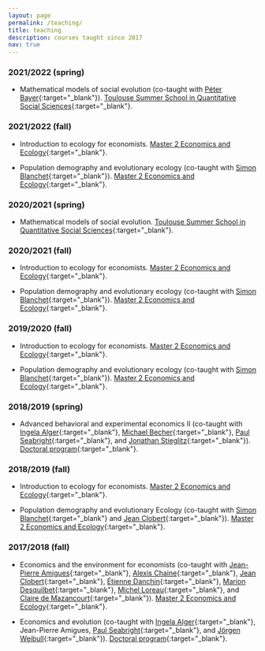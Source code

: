 ```yaml
---
layout: page
permalink: /teaching/
title: teaching
description: courses taught since 2017
nav: true
---
```


### 2021/2022 (spring)

- Mathematical models of social evolution (co-taught with [Péter Bayer](https://www.sites.google.com/view/peterbayer){:target="\_blank"}). [Toulouse Summer School in Quantitative Social Sciences](https://www.tse-fr.eu/toulouse-summer-school-quantitative-social-sciences){:target="\_blank"}.


### 2021/2022 (fall)

- Introduction to ecology for economists. [Master 2 Economics and Ecology](https://www.tse-fr.eu/master-economics-and-ecology){:target="\_blank"}.

- Population demography and evolutionary ecology (co-taught with [Simon Blanchet](http://simonblanchet.weebly.com/){:target="\_blank"}). [Master 2 Economics and Ecology](https://www.tse-fr.eu/master-economics-and-ecology){:target="\_blank"}.


### 2020/2021 (spring)

- Mathematical models of social evolution. [Toulouse Summer School in Quantitative Social Sciences](https://www.tse-fr.eu/toulouse-summer-school-quantitative-social-sciences){:target="\_blank"}.

### 2020/2021 (fall)

- Introduction to ecology for economists. [Master 2 Economics and Ecology](https://www.tse-fr.eu/master-economics-and-ecology){:target="\_blank"}.

- Population demography and evolutionary ecology (co-taught with [Simon Blanchet](http://simonblanchet.weebly.com/){:target="\_blank"}). [Master 2 Economics and Ecology](https://www.tse-fr.eu/master-economics-and-ecology){:target="\_blank"}.

### 2019/2020 (fall)

- Introduction to ecology for economists. [Master 2 Economics and Ecology](https://www.tse-fr.eu/master-economics-and-ecology){:target="\_blank"}.

- Population demography and evolutionary ecology (co-taught with [Simon Blanchet](http://simonblanchet.weebly.com/){:target="\_blank"}). [Master 2 Economics and Ecology](https://www.tse-fr.eu/master-economics-and-ecology){:target="\_blank"}.


### 2018/2019 (spring)

- Advanced behavioral and experimental economics II (co-taught with [Ingela Alger](https://ingelaalger.weebly.com/){:target="\_blank"}, [Michael Becher](https://www.ie.edu/school-global-public-affairs/faculty-and-research/faculty/michael-becher/){:target="\_blank"}, [Paul Seabright](https://paulseabright.com/){:target="\_blank"},
and [Jonathan Stieglitz](https://www.iast.fr/people/jonathan-stieglitz){:target="\_blank"}). [Doctoral program](https://www.tse-fr.eu/doctoral-program){:target="\_blank"}.

### 2018/2019 (fall)

- Introduction to ecology for economists. [Master 2 Economics and Ecology](https://www.tse-fr.eu/master-economics-and-ecology){:target="\_blank"}.

- Population demography and evolutionary Ecology (co-taught with [Simon Blanchet](http://simonblanchet.weebly.com/){:target="\_blank"} and
[Jean Clobert](https://scholar.google.com/citations?user=aq9GnD4AAAAJ){:target="\_blank"}).
[Master 2 Economics and Ecology](https://www.tse-fr.eu/master-economics-and-ecology){:target="\_blank"}.


### 2017/2018 (fall)

- Economics and the environment for economists (co-taught with
[Jean-Pierre Amigues](https://www.tse-fr.eu/people/jean-pierre-amigues){:target="\_blank"},
[Alexis Chaine](https://scholar.google.com/citations?user=U7NInY8AAAAJ){:target="\_blank"},
[Jean Clobert](https://scholar.google.com/citations?user=aq9GnD4AAAAJ){:target="\_blank"},
[Étienne Danchin](http://www.edanchin.fr/?lang=en){:target="\_blank"},
[Marion Desquilbet](https://www.tse-fr.eu/people/marion-desquilbet){:target="\_blank"},
[Michel Loreau](https://scholar.google.co.uk/citations?user=eQNM6tAAAAAJ){:target="\_blank"},
and
[Claire de Mazancourt](https://scholar.google.fi/citations?user=mwd0mqUAAAAJ&hl=fi){:target="\_blank"}).
[Master 2 Economics and Ecology](https://www.tse-fr.eu/master-economics-and-ecology){:target="\_blank"}.

- Economics and evolution (co-taught with [Ingela Alger](https://ingelaalger.weebly.com/){:target="\_blank"}, Jean-Pierre Amigues, [Paul Seabright](https://paulseabright.com/){:target="\_blank"}, and
[Jörgen Weibull](https://sites.google.com/site/joergenweibull/){:target="\_blank"}).
[Doctoral program](https://www.tse-fr.eu/doctoral-program){:target="\_blank"}.

<!--For now, this page is assumed to be a static description of your courses. You can convert it to a collection similar to `_projects/` so that you can have a dedicated page for each course.

Organize your courses by years, topics, or universities, however you like!-->
